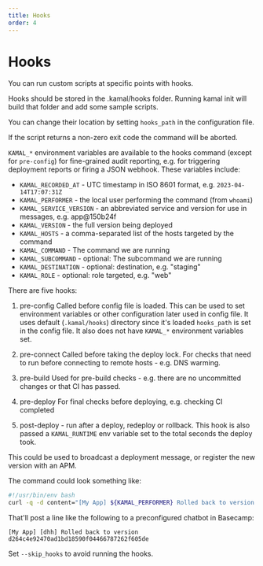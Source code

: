 ```yaml
---
title: Hooks
order: 4
---
```


# Hooks

You can run custom scripts at specific points with hooks.

Hooks should be stored in the .kamal/hooks folder. Running kamal init will build that folder and add some sample scripts.

You can change their location by setting `hooks_path` in the configuration file.

If the script returns a non-zero exit code the command will be aborted.

`KAMAL_*` environment variables are available to the hooks command (except for `pre-config`) for
fine-grained audit reporting, e.g. for triggering deployment reports or
firing a JSON webhook. These variables include:
- `KAMAL_RECORDED_AT` - UTC timestamp in ISO 8601 format, e.g. `2023-04-14T17:07:31Z`
- `KAMAL_PERFORMER` - the local user performing the command (from `whoami`)
- `KAMAL_SERVICE_VERSION` - an abbreviated service and version for use in messages, e.g. app@150b24f
- `KAMAL_VERSION` - the full version being deployed
- `KAMAL_HOSTS` - a comma-separated list of the hosts targeted by the command
- `KAMAL_COMMAND` - The command we are running
- `KAMAL_SUBCOMMAND` - optional: The subcommand we are running
- `KAMAL_DESTINATION` - optional: destination, e.g. "staging"
- `KAMAL_ROLE` - optional: role targeted, e.g. "web"

There are five hooks:

1. pre-config
Called before config file is loaded. This can be used to set environment variables or other configuration later used in config file. It uses default 
(`.kamal/hooks`) directory since it's loaded `hooks_path` is set in the config file. It also does not have `KAMAL_*` environment variables set.

1. pre-connect
Called before taking the deploy lock. For checks that need to run before connecting to remote hosts - e.g. DNS warming.

2. pre-build
Used for pre-build checks - e.g. there are no uncommitted changes or that CI has passed.

3. pre-deploy
For final checks before deploying, e.g. checking CI completed

3. post-deploy - run after a deploy, redeploy or rollback.
This hook is also passed a `KAMAL_RUNTIME` env variable set to the total seconds the deploy took.

This could be used to broadcast a deployment message, or register the new version with an APM.

The command could look something like:

```bash
#!/usr/bin/env bash
curl -q -d content="[My App] ${KAMAL_PERFORMER} Rolled back to version ${KAMAL_VERSION}" https://3.basecamp.com/XXXXX/integrations/XXXXX/buckets/XXXXX/chats/XXXXX/lines
```

That'll post a line like the following to a preconfigured chatbot in Basecamp:

```
[My App] [dhh] Rolled back to version d264c4e92470ad1bd18590f04466787262f605de
```

Set `--skip_hooks` to avoid running the hooks.